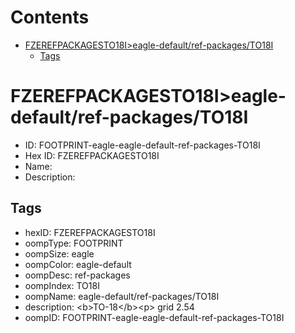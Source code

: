 



Contents
========

* [FZEREFPACKAGESTO18I>eagle-default/ref-packages/TO18I](#fzerefpackagesto18ieagle-defaultref-packagesto18i)
	* [Tags](#tags)

# FZEREFPACKAGESTO18I>eagle-default/ref-packages/TO18I

- ID: FOOTPRINT-eagle-eagle-default-ref-packages-TO18I
- Hex ID: FZEREFPACKAGESTO18I
- Name: 
- Description: 

## Tags

- hexID: FZEREFPACKAGESTO18I
- oompType: FOOTPRINT
- oompSize: eagle
- oompColor: eagle-default
- oompDesc: ref-packages
- oompIndex: TO18I
- oompName: eagle-default/ref-packages/TO18I
- description: &lt;b&gt;TO-18&lt;/b&gt;&lt;p&gt;&#xD;
grid 2.54
- oompID: FOOTPRINT-eagle-eagle-default-ref-packages-TO18I
